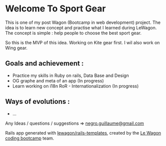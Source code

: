 # Welcome To Sport Gear

This is one of my post Wagon (Bootcamp in web development) project. The idea is to learn new concept and practise what I learned during LeWagon.
The concept is simple : help people to choose the best sport gear.

So this is the MVP of this idea. Working on Kite gear first. I wil also work on Wing gear.

## Goals and achievement :
 - Practice my skills in Ruby on rails, Data Base and Design
 - OG graphe and meta of an app (In progress)
 - Learn working on i18n RoR - Internationalization (In progress)

## Ways of evolutions :
 - ...

 Any Ideas / questions / suggestions => negro.guillaume@gmail.com

Rails app generated with [lewagon/rails-templates](https://github.com/lewagon/rails-templates), created by the [Le Wagon coding bootcamp](https://www.lewagon.com) team.
